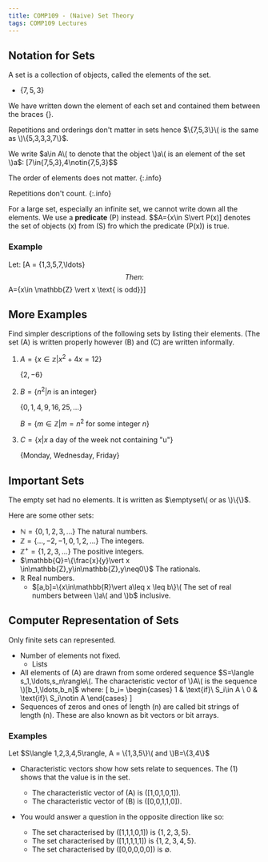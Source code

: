 ```yaml
---
title: COMP109 - (Naive) Set Theory
tags: COMP109 Lectures
---
```

## Notation for Sets
A set is a collection of objects, called the elements of the set. 

* $\{7,5,3\}$

We have written down the element of each set and contained them between the braces $\{\}$.

Repetitions and orderings don't matter in sets hence $\{7,5,3\}\( is the same as \)\{5,3,3,3,7\}$. 

We write $a\in A\( to denote that the object \)a\( is an element of the set \)a$: \[7\in\{7,5,3\},4\notin\{7,5,3\}$$

The order of elements does not matter.
{:.info}

Repetitions don't count.
{:.info}

For a large set, especially an infinite set, we cannot write down all the elements. We use a **predicate** \(P\) instead.
$$A=\{x\in S\vert P(x)\]
denotes the set of objects \(x\) from \(S\) fro which the predicate \(P(x)\) is true.

### Example
Let:
\[A = \{1,3,5,7,\ldots\}$$
Then:
$$A=\{x\in \mathbb{Z} \vert x \text{ is odd}\}\]

## More Examples
Find simpler descriptions of the following sets by listing their elements. (The set \(A\) is written properly however \(B\) and \(C\) are written informally.

1. $A=\{x\in\mathbb{z}\vert x^2+4x=12\}$

	$\{2,-6\}$
1. $B=\{n^2\vert n \text{ is an integer}\}$

	$\{0,1,4,9,16,25,\ldots\}$
	
	$B=\{m\in\mathbb{Z}\vert m=n^2 \text{ for some integer } n\}$
	
1. $C=\{x\vert x \text{ a day of the week not containing "u"}\}$
	
	$\{\text{Monday, Wednesday, Friday}\}$
	
## Important Sets
The empty set had no elements. It is written as $\emptyset\( or as \)\{\}$. 

Here are some other sets:

* $\mathbb{N}=\{0,1,2,3,\ldots\}$ The natural numbers.
* $\mathbb{Z}=\{\ldots,-2,-1,0,1,2,\ldots\}$ The integers.
* $\mathbb{Z^+}=\{1,2,3,\ldots\}$ The positive integers.
* $\mathbb{Q}=\{\frac{x}{y}\vert x \in\mathbb{Z},y\in\mathbb{Z},y\neq0\}$ The rationals.
* $\mathbb{R}$ Real numbers.
	* $[a,b]=\{x\in\mathbb{R}\vert a\leq x \leq b\}\( The set of real numbers between \)a\( and \)b$ inclusive.
	
## Computer Representation of Sets
Only finite sets can represented.

* Number of elements not fixed.
	* Lists
* All elements of \(A\) are drawn from some ordered sequence $S=\langle s_1,\ldots,s_n\rangle\(. The characteristic vector of \)A\( is the sequence \)[b_1,\ldots,b_n]$ where:
\[
    b_i=
    \begin{cases}
      1 & \text{if}\ S_i\in A \\
      0 & \text{if}\ S_i\notin A
    \end{cases}
\]
* Sequences of zeros and ones of length \(n\) are called bit strings of length \(n\). These are also known as bit vectors or bit arrays.

### Examples
Let $S\langle 1,2,3,4,5\rangle, A = \{1,3,5\}\( and \)B=\{3,4\}$

* Characteristic vectors show how sets relate to sequences. The \(1\) shows that the value is in the set.
	* The characteristic vector of \(A\) is \([1,0,1,0,1]\). 
	* The characteristic vector of \(B\) is \([0,0,1,1,0]\).
	
* You would answer a question in the opposite direction like so:
	* The set characterised by \([1,1,1,0,1]\) is $\{1,2,3,5\}$.
	* The set characterised by \([1,1,1,1,1]\) is $\{1,2,3,4,5\}$.
	* The set characterised by \([0,0,0,0,0]\) is $\emptyset$.
